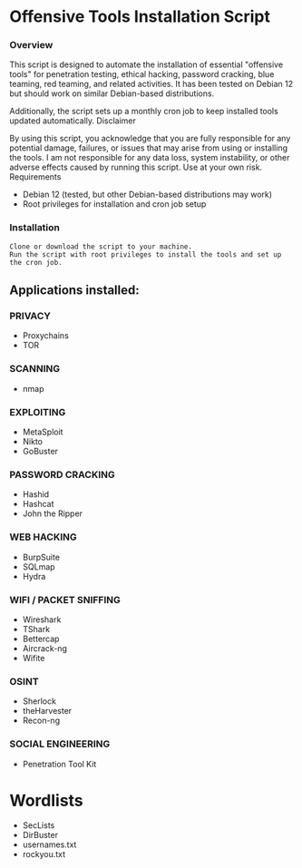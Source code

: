 # Offensive Tools Installation Script

### Overview

This script is designed to automate the installation of essential "offensive tools" for penetration testing, ethical hacking, password cracking, blue teaming, red teaming, and related activities. It has been tested on Debian 12 but should work on similar Debian-based distributions.

Additionally, the script sets up a monthly cron job to keep installed tools updated automatically.
Disclaimer

By using this script, you acknowledge that you are fully responsible for any potential damage, failures, or issues that may arise from using or installing the tools. I am not responsible for any data loss, system instability, or other adverse effects caused by running this script. Use at your own risk.
Requirements

  * Debian 12 (tested, but other Debian-based distributions may work)
  * Root privileges for installation and cron job setup

### Installation

    Clone or download the script to your machine.
    Run the script with root privileges to install the tools and set up the cron job.
    
## Applications installed:

### PRIVACY

  * Proxychains
  * TOR
  
### SCANNING

  * nmap

### EXPLOITING

  * MetaSploit
  * Nikto
  * GoBuster

### PASSWORD CRACKING

  * Hashid
  * Hashcat
  * John the Ripper

### WEB HACKING

  * BurpSuite
  * SQLmap
  * Hydra

### WIFI / PACKET SNIFFING

  * Wireshark
  * TShark
  * Bettercap
  * Aircrack-ng
  * Wifite

### OSINT

  * Sherlock
  * theHarvester
  * Recon-ng

### SOCIAL ENGINEERING

  * Penetration Tool Kit

# Wordlists

  * SecLists
  * DirBuster
  * usernames.txt
  * rockyou.txt


